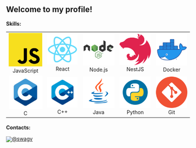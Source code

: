## Welcome to my profile!

**Skills:**

<table align="center" height="240">
	<tr>
		<td align="center" width="100">
			<img src="img/js.png" min-height="70px" min-width="70px">
			JavaScript
		</td>
		<td align="center" width="100">
			<img src="img/react.png" min-height="70px" min-width="70px">
			React
		</td>
		<td align="center" width="100">
			<img src="img/nodejs.png" min-height="70px" min-width="70px">
			Node.js
		</td>
		<td align="center" width="100">
			<img src="img/nestjs.png" min-height="70px" min-width="70px">
			NestJS
		</td>
		<td align="center" width="100">
			<img src="img/docker.png" min-height="70px" min-width="70px">
			Docker
		</td>
	</tr>
	<tr>
		<td align="center" width="100">
			<img src="img/c.png" min-height="70px" min-width="70px">
			C
		</td>
		<td align="center" width="100">
			<img src="img/cpp.png" min-height="70px" min-width="70px">
			C++
		</td>
		<td align="center" width="100">
			<img src="img/java.png" min-height="70px" min-width="70px">
			Java
		</td>
		<td align="center" width="100">
			<img src="img/python.png" min-height="70px" min-width="70px">
			Python
		</td>
		<td align="center" width="100">
			<img src="img/git.png" min-height="70px" min-width="70px">
			Git
		</td>
	</tr>
</table>

**Contacts:**

<img src="https://1000logos.net/wp-content/uploads/2021/04/Telegram-logo.png" width="40px" align="center">[@swagv](https://t.me/swagv)
